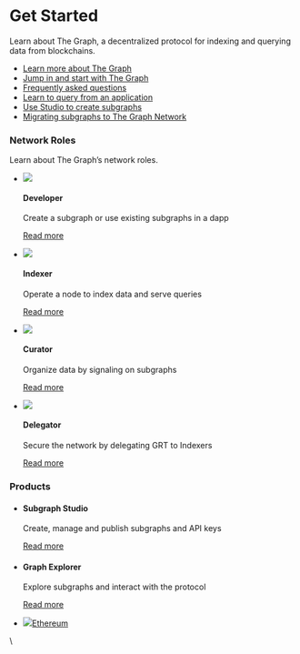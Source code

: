 # Get Started

Learn about The Graph, a decentralized protocol for indexing and querying data from blockchains.

* [Learn more about The Graph](https://thegraph.com/docs/en/about/introduction/)
* [Jump in and start with The Graph](https://thegraph.com/docs/en/developer/quick-start/)
* [Frequently asked questions](https://thegraph.com/docs/en/developer/developer-faq/)
* [Learn to query from an application](https://thegraph.com/docs/en/developer/querying-from-your-app/)
* [Use Studio to create subgraphs](https://thegraph.com/docs/en/developer/create-subgraph-hosted/)
* [Migrating subgraphs to The Graph Network](https://thegraph.com/docs/en/hosted-service/migrating-subgraph/)

### Network Roles <a href="#network-roles" id="network-roles"></a>

Learn about The Graph’s network roles.

*   ![](https://thegraph.com/docs/img/roles/developer.png)

    #### Developer

    Create a subgraph or use existing subgraphs in a dapp

    [Read more](https://thegraph.com/docs/en/developer/quick-start/)
*   ![](https://thegraph.com/docs/img/roles/indexer.png)

    #### Indexer

    Operate a node to index data and serve queries

    [Read more](https://thegraph.com/docs/en/indexing/)
*   ![](https://thegraph.com/docs/img/roles/curator.png)

    #### Curator

    Organize data by signaling on subgraphs

    [Read more](https://thegraph.com/docs/en/curating/)
*   ![](https://thegraph.com/docs/img/roles/delegator.png)

    #### Delegator

    Secure the network by delegating GRT to Indexers

    [Read more](https://thegraph.com/docs/en/delegating/)

### Products <a href="#products" id="products"></a>

*   #### Subgraph Studio

    Create, manage and publish subgraphs and API keys

    [Read more](https://thegraph.com/docs/en/studio/subgraph-studio/)
*   #### Graph Explorer

    Explore subgraphs and interact with the protocol

    [Read more](https://thegraph.com/docs/en/explorer/)



* [![](https://thegraph.com/docs/img/networks/ethereum.svg)Ethereum](https://ethereum.org/en/)



\
